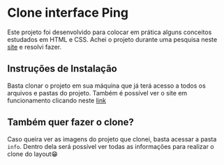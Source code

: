 # Clone interface Ping
Este projeto foi desenvolvido para colocar em prática alguns conceitos estudados em HTML e CSS.
Achei o projeto durante uma pesquisa neste [site](https://www.frontendmentor.io/challenges) e resolvi fazer.

## Instruções de Instalação
Basta clonar o projeto em sua máquina que já terá acesso a todos os arquivos e pastas do projeto. Também é possível ver o site em funcionamento clicando neste [link](https://nettobruno.github.io/clone-ping/)

## Também quer fazer o clone?
Caso queira ver as imagens do projeto que clonei, basta acessar a pasta ```info```. Dentro dela será possível ver todas as informações para realizar o clone do layout😁
